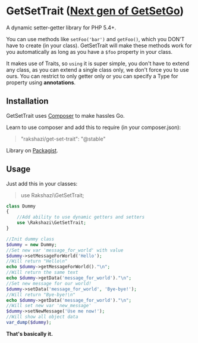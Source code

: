 # GetSetTrait ([Next gen of GetSetGo](https://github.com/rakshazi/GetSetGoImproved))
A dynamic setter-getter library for PHP 5.4+.

You can use methods like `setFoo('bar')` and `getFoo()`, which you DON'T have to create (in your class).
GetSetTrait will make these methods work for you automatically as long as you have a `$foo` property in your class.

It makes use of Traits, so `using` it is super simple, you don't have to extend any class, as you can extend a single class only, we don't force you to use ours.
You can restrict to only getter only or you can specify a Type for property using **annotations**.

## Installation

GetSetTrait uses [Composer](http://getcomposer.org/) to make hassles Go.

Learn to use composer and add this to require (in your composer.json):

> "rakshazi/get-set-trait": "@stable"

Library on [Packagist](https://packagist.org/packages/rakshazi/get-set-trait).

## Usage

Just add this in your classes:

> use Rakshazi\GetSetTrait;

```php
class Dummy
{
    //Add ability to use dynamic getters and setters
    use \Rakshazi\GetSetTrait;
}

//Init dummy class
$dummy = new Dummy;
//Set new var 'message_for_world' with value
$dummy->setMessageForWorld('Hello');
//Will return "Hello\n"
echo $dummy->getMessageForWorld()."\n";
//Will return the same text
echo $dummy->getData('message_for_world')."\n";
//Set new message for our world!
$dummy->setData('message_for_world', 'Bye-bye!');
//Will return "Bye-bye!\n"
echo $dummy->getData('message_for_world')."\n";
//Will set new var 'new_message'
$dummy->setNewMessage('Use me now!');
//Will show all object data
var_dump($dummy);
```

**That's basically it.**
